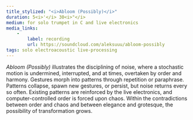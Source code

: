 ```yaml
---
title_stylized: "<i>Abloom (Possibly)</i>"
duration: 5<i>'</i> 30<i>"</i>
medium: for solo trumpet in C and live electronics
media_links: 
    - 
        label: recording
        url: https://soundcloud.com/aleksuuu/abloom-possibly
tags: solo electroacoustic live-processing
---
```

*Abloom (Possibly)* illustrates the disciplining of noise, where a stochastic motion is undermined, interrupted, and at times, overtaken by order and harmony. Gestures morph into patterns through repetition or paraphrase. Patterns collapse, spawn new gestures, or persist, but noise returns every so often. Existing patterns are reinforced by the live electronics, and computer-controlled order is forced upon chaos. Within the contradictions between order and chaos and between elegance and grotesque, the possibility of transformation grows.